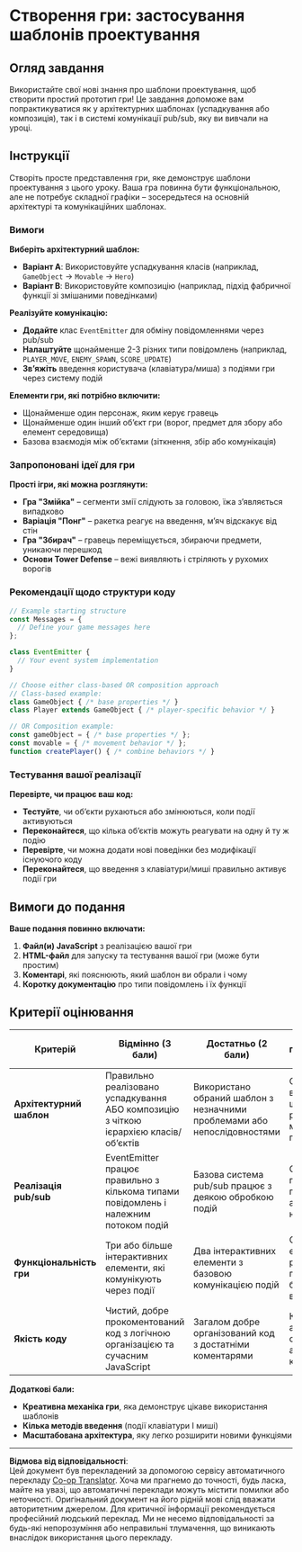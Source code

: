 <!--
CO_OP_TRANSLATOR_METADATA:
{
  "original_hash": "c8fc39a014d08247c082878122e2ba73",
  "translation_date": "2025-10-24T15:59:06+00:00",
  "source_file": "6-space-game/1-introduction/assignment.md",
  "language_code": "uk"
}
-->
# Створення гри: застосування шаблонів проектування

## Огляд завдання

Використайте свої нові знання про шаблони проектування, щоб створити простий прототип гри! Це завдання допоможе вам попрактикуватися як у архітектурних шаблонах (успадкування або композиція), так і в системі комунікації pub/sub, яку ви вивчали на уроці.

## Інструкції

Створіть просте представлення гри, яке демонструє шаблони проектування з цього уроку. Ваша гра повинна бути функціональною, але не потребує складної графіки – зосередьтеся на основній архітектурі та комунікаційних шаблонах.

### Вимоги

**Виберіть архітектурний шаблон:**
- **Варіант A**: Використовуйте успадкування класів (наприклад, `GameObject` → `Movable` → `Hero`)
- **Варіант B**: Використовуйте композицію (наприклад, підхід фабричної функції зі змішаними поведінками)

**Реалізуйте комунікацію:**
- **Додайте** клас `EventEmitter` для обміну повідомленнями через pub/sub
- **Налаштуйте** щонайменше 2-3 різних типи повідомлень (наприклад, `PLAYER_MOVE`, `ENEMY_SPAWN`, `SCORE_UPDATE`)
- **Зв’яжіть** введення користувача (клавіатура/миша) з подіями гри через систему подій

**Елементи гри, які потрібно включити:**
- Щонайменше один персонаж, яким керує гравець
- Щонайменше один інший об’єкт гри (ворог, предмет для збору або елемент середовища)
- Базова взаємодія між об’єктами (зіткнення, збір або комунікація)

### Запропоновані ідеї для гри

**Прості ігри, які можна розглянути:**
- **Гра "Змійка"** – сегменти змії слідують за головою, їжа з’являється випадково
- **Варіація "Понг"** – ракетка реагує на введення, м’яч відскакує від стін
- **Гра "Збирач"** – гравець переміщується, збираючи предмети, уникаючи перешкод
- **Основи Tower Defense** – вежі виявляють і стріляють у рухомих ворогів

### Рекомендації щодо структури коду

```javascript
// Example starting structure
const Messages = {
  // Define your game messages here
};

class EventEmitter {
  // Your event system implementation
}

// Choose either class-based OR composition approach
// Class-based example:
class GameObject { /* base properties */ }
class Player extends GameObject { /* player-specific behavior */ }

// OR Composition example:
const gameObject = { /* base properties */ };
const movable = { /* movement behavior */ };
function createPlayer() { /* combine behaviors */ }
```

### Тестування вашої реалізації

**Перевірте, чи працює ваш код:**
- **Тестуйте**, чи об’єкти рухаються або змінюються, коли події активуються
- **Переконайтеся**, що кілька об’єктів можуть реагувати на одну й ту ж подію
- **Перевірте**, чи можна додати нові поведінки без модифікації існуючого коду
- **Переконайтеся**, що введення з клавіатури/миші правильно активує події гри

## Вимоги до подання

**Ваше подання повинно включати:**
1. **Файл(и) JavaScript** з реалізацією вашої гри
2. **HTML-файл** для запуску та тестування вашої гри (може бути простим)
3. **Коментарі**, які пояснюють, який шаблон ви обрали і чому
4. **Коротку документацію** про типи повідомлень і їх функції

## Критерії оцінювання

| Критерій | Відмінно (3 бали) | Достатньо (2 бали) | Потребує покращення (1 бал) |
|----------|-------------------|--------------------|----------------------------|
| **Архітектурний шаблон** | Правильно реалізовано успадкування АБО композицію з чіткою ієрархією класів/об’єктів | Використано обраний шаблон з незначними проблемами або непослідовностями | Спроба використати шаблон, але реалізація має значні проблеми |
| **Реалізація pub/sub** | EventEmitter працює правильно з кількома типами повідомлень і належним потоком подій | Базова система pub/sub працює з деякою обробкою подій | Система подій присутня, але працює ненадійно |
| **Функціональність гри** | Три або більше інтерактивних елементи, які комунікують через події | Два інтерактивних елементи з базовою комунікацією подій | Один елемент реагує на події або базову взаємодію |
| **Якість коду** | Чистий, добре прокоментований код з логічною організацією та сучасним JavaScript | Загалом добре організований код з достатніми коментарями | Код працює, але бракує організації або чітких коментарів |

**Додаткові бали:**
- **Креативна механіка гри**, яка демонструє цікаве використання шаблонів
- **Кілька методів введення** (події клавіатури І миші)
- **Масштабована архітектура**, яку легко розширити новими функціями

---

**Відмова від відповідальності**:  
Цей документ був перекладений за допомогою сервісу автоматичного перекладу [Co-op Translator](https://github.com/Azure/co-op-translator). Хоча ми прагнемо до точності, будь ласка, майте на увазі, що автоматичні переклади можуть містити помилки або неточності. Оригінальний документ на його рідній мові слід вважати авторитетним джерелом. Для критичної інформації рекомендується професійний людський переклад. Ми не несемо відповідальності за будь-які непорозуміння або неправильні тлумачення, що виникають внаслідок використання цього перекладу.